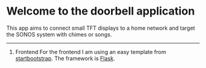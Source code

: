 # Welcome to the doorbell application
This app aims to connect small TFT displays to a home network and target the SONOS system with chimes or songs.

_________________________________

1. Frontend
For the frontend I am using an easy template from [startbootstrap](https://startbootstrap.com/theme/freelancer). The framework is [Flask]().

